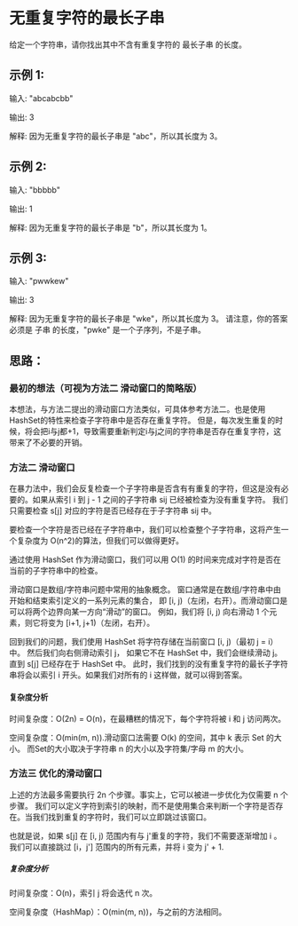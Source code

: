 # 无重复字符的最长子串
给定一个字符串，请你找出其中不含有重复字符的 最长子串 的长度。

## 示例 1:

输入: "abcabcbb"

输出: 3

解释: 因为无重复字符的最长子串是 "abc"，所以其长度为 3。
## 示例 2:

输入: "bbbbb"

输出: 1

解释: 因为无重复字符的最长子串是 "b"，所以其长度为 1。
## 示例 3:

输入: "pwwkew"

输出: 3

解释: 因为无重复字符的最长子串是 "wke"，所以其长度为 3。
     请注意，你的答案必须是 子串 的长度，"pwke" 是一个子序列，不是子串。

## 思路：
### 最初的想法（可视为方法二 滑动窗口的简略版）
本想法，与方法二提出的滑动窗口方法类似，可具体参考方法二。也是使用HashSet的特性来检查子字符串中是否存在重复字符。
但是，每次发生重复的时候，将会把i与j都+1，导致需要重新判定i与j之间的字符串是否存在重复字符，这带来了不必要的开销。

### 方法二 滑动窗口
在暴力法中，我们会反复检查一个子字符串是否含有有重复的字符，但这是没有必要的。如果从索引 i 到 j - 1 之间的子字符串 sij 已经被检查为没有重复字符。
我们只需要检查 s[j] 对应的字符是否已经存在于子字符串 sij 中。

要检查一个字符是否已经在子字符串中，我们可以检查整个子字符串，这将产生一个复杂度为 O(n^2)的算法，但我们可以做得更好。

通过使用 HashSet 作为滑动窗口，我们可以用 O(1) 的时间来完成对字符是否在当前的子字符串中的检查。

滑动窗口是数组/字符串问题中常用的抽象概念。 窗口通常是在数组/字符串中由开始和结束索引定义的一系列元素的集合，
即 [i, j)（左闭，右开）。而滑动窗口是可以将两个边界向某一方向“滑动”的窗口。
例如，我们将 [i, j) 向右滑动 1 个元素，则它将变为 [i+1, j+1)（左闭，右开）。

回到我们的问题，我们使用 HashSet 将字符存储在当前窗口 [i, j)（最初 j = i）中。 然后我们向右侧滑动索引 j，
如果它不在 HashSet 中，我们会继续滑动 j。直到 s[j] 已经存在于 HashSet 中。
此时，我们找到的没有重复字符的最长子字符串将会以索引 i 开头。如果我们对所有的 i 这样做，就可以得到答案。

#### 复杂度分析

时间复杂度：O(2n) = O(n)，在最糟糕的情况下，每个字符将被 i 和 j 访问两次。

空间复杂度：O(min(m, n)).滑动窗口法需要 O(k) 的空间，其中 k 表示 Set 的大小。
而Set的大小取决于字符串 n 的大小以及字符集/字母 m 的大小。

### 方法三 优化的滑动窗口
上述的方法最多需要执行 2n 个步骤。事实上，它可以被进一步优化为仅需要 n 个步骤。
我们可以定义字符到索引的映射，而不是使用集合来判断一个字符是否存在。当我们找到重复的字符时，我们可以立即跳过该窗口。

也就是说，如果 s[j] 在 [i, j) 范围内有与 j'重复的字符，我们不需要逐渐增加 i 。
我们可以直接跳过 [i，j'] 范围内的所有元素，并将 i 变为 j' + 1.

##### 复杂度分析

时间复杂度：O(n)，索引 j 将会迭代 n 次。

空间复杂度（HashMap）：O(min(m, n))，与之前的方法相同。
